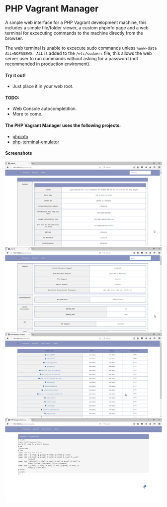 # PHP Vagrant Manager

A simple web interface for a PHP Vagrant development machine, this includes a simple file/folder viewer, a custom phpinfo page and a web terminal for excecuting commands to the machine directly from the browser.

The web terminal is unable to excecute sudo commands unless ```%www-data ALL=NOPASSWD: ALL``` is added to the ```/etc/sudoers``` file, this allows the web server user to run commands without asking for a password (not recommended in production enviroment).

#### Try it out!

* Just place it in your web root.

#### TODO:

* Web Console autocompletition.
* More to come.

#### The PHP Vagrant Manager uses the following projects:

* [phpinfo](https://github.com/kenpb/phpinfo)
* [php-terminal-emulator](https://github.com/spyrosoft/php-terminal-emulator)

#### Screenshots
![screenshot-1](./1.png "Sreenshot-1")
![screenshot-2](./2.png "Sreenshot-2")
![screenshot-3](./3.png "Sreenshot-3")
![screenshot-4](./4.png "Sreenshot-4")
